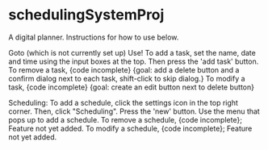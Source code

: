 # schedulingSystemProj
A digital planner. Instructions for how to use below.

Goto <link> (which is not currently set up)
Use!
To add a task, set the name, date and time using the input boxes at the top. Then press the 'add task' button.
To remove a task, {code incomplete} {goal: add a delete button and a confirm dialog next to each task, shift-click to skip dialog.}
To modify a task, {code incomplete} {goal: create an edit button next to delete button}

Scheduling:
To add a schedule, click the settings icon in the top right corner. Then, click "Scheduling". Press the 'new' button. Use the menu that pops up to add a schedule.
To remove a schedule, {code incomplete}; Feature not yet added.
To modify a schedule, {code incomplete}; Feature not yet added.
